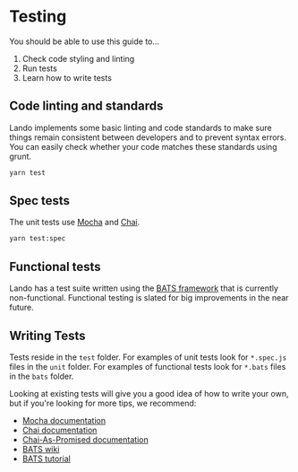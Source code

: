 Testing
=======

You should be able to use this guide to...

1.  Check code styling and linting
2.  Run tests
3.  Learn how to write tests

Code linting and standards
--------------------------

Lando implements some basic linting and code standards to make sure things remain consistent between developers and to prevent syntax errors. You can easily check whether your code matches these standards using grunt.

```bash
yarn test
```

Spec tests
----------

The unit tests use [Mocha](https://mochajs.org/) and [Chai](http://chaijs.com/).

```bash
yarn test:spec
```

Functional tests
----------------

Lando has a test suite written using the [BATS
framework](https://github.com/sstephenson/bats) that is currently
non-functional. Functional testing is slated for big improvements in the near
future.

Writing Tests
-------------

Tests reside in the `test` folder. For examples of unit tests look for `*.spec.js` files in the `unit` folder. For examples of functional tests look for `*.bats` files in the `bats` folder.

Looking at existing tests will give you a good idea of how to write your own, but if you're looking for more tips, we recommend:

*   [Mocha documentation](http://mochajs.org/)
*   [Chai documentation](http://chaijs.com/)
*   [Chai-As-Promised documentation](http://chaijs.com/plugins/chai-as-promised/)
*   [BATS wiki](https://github.com/sstephenson/bats)
*   [BATS tutorial](https://blog.engineyard.com/2014/bats-test-command-line-tools)
